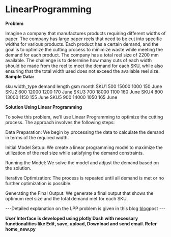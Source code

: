 # LinearProgramming
**Problem**

Imagine a company that manufactures products requiring different widths of paper. The company has large paper reels that need to be cut into specific widths for various products. Each product has a certain demand, and the goal is to optimize the cutting process to minimize waste while meeting the demand for each product.
The company has a total reel size of 2200 mm available. The challenge is to determine how many cuts of each width should be made from the reel to meet the demand for each SKU, while also ensuring that the total width used does not exceed the available reel size.
**Sample Data:**

sku	width_type	demand	length	gsm	month
SKU1	500	15000	1000	150	June
SKU2	600	12000	1200	170	June
SKU3	700	18000	1100	160	June
SKU4	800	13000	1150	155	June
SKU5	900	14000	1050	165	June

**Solution Using Linear Programming**

To solve this problem, we’ll use Linear Programming to optimize the cutting process. The approach involves the following steps:

Data Preparation: We begin by processing the data to calculate the demand in terms of the required width.

Initial Model Setup: We create a linear programming model to maximize the utilization of the reel size while satisfying the demand constraints.

Running the Model: We solve the model and adjust the demand based on the solution.

Iterative Optimization: The process is repeated until all demand is met or no further optimization is possible.

Generating the Final Output: We generate a final output that shows the optimum reel size and the total demand met for each SKU.

 ---Detailed explanation on the LPP problem is given in this blog [blog]([url](https://medium.com/p/36374463007e))post ---

**User Interface is developed using plotly Dash with necessary functionalities like Edit, save, upload, Download and send email. Refer home_new.py**
